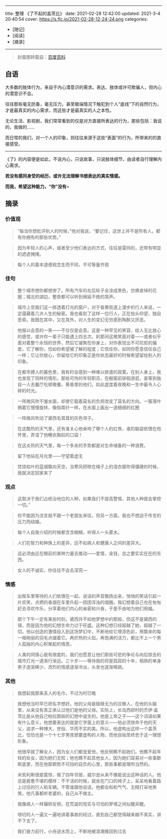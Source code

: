 ----
title: 整理 《了不起的盖茨比》
date: 2021-02-28 12:42:00
updated: 2021-3-4 20:40:54
cover: https://s.flc.io/2021-02-28-12-24-24.png
categories: 
- [随记]
- [阅读]
- [摘录]
----

> 封面图转载自：[百度百科](https://baike.baidu.com/item/%E4%BA%86%E4%B8%8D%E8%B5%B7%E7%9A%84%E7%9B%96%E8%8C%A8%E6%AF%94/1535?fr=aladdin)

## 自语

大多数的肢体行为，来自于内心潜意识的需求。表达、肢体或许可欺骗人，但内心的潜意识不会。

往往那些毫无防备，毫无压力，甚至极端情况下触犯到个人“底线”下的自然行为，才是最真实的内心需求，而这些才是最真实的人之本性。

无论生活、影视剧，我们常常看到的仅是对方直接所表达的行为，那些包括：我说的，我做的……

而日常的我们，对一个人的印象，则往往来源于这些“表面”的行为，所带来的的直接感受。

----

《了》的内容便是如此，不说内心，只说故事，只说肢体细节，由读者自行理解内心需求。

**若没有感同身受的经历，或许无法理解书想表达的真实情感。**

**而我，希望这种能力，“你”没有~**

<!-- more -->

## 摘录

### 价值观

> “每当你想批评别人的时候，”他对我说，“要记住，这世上并不是所有人，都有你拥有的那些优势。”

> 因为年轻人的心声，或者至少他们表达的方式，往往是雷同的，还带有明显的遮遮掩掩。

> 每个人的基本道德观念生而不同，不可等量齐观

### 佳句

> 整个城市想你都想惨了。所有汽车的左后轮子全涂成黑色，仿佛哀悼的花圈；城北的湖边，整夜都可以听到绵延不绝的哭声。

> 城市上空我们这一排透着灯光的窗户，对于昏黄街道上漫步的行人来说，一定蕴藏着几许人生的秘密。我也看到了这样一位行人，正在抬头仰望，独自思索。我既在其中，又在其外，对人生的变幻无穷感到陶醉又厌恶。

> 他报以会意的一笑——不仅仅是会意。这是一种罕见的笑容，给人无比放心的感觉，或许你一辈子只能遇上四五次。刹那间这微笑面对着——或者似乎面对着整个永恒的世界，然后它凝聚在你身上，对你表现出不可抗拒的偏爱。它了解你，恰如你希望被了解的程度；它信任你，如同你愿意信任自己一样；它让你放心，你留给它的印象正是你状态最好的时候希望留给别人的印象。

> 在都市撩人的暮色里，我有时会感到一种难以排遣的寂寞。在别人身上，我也发现了同样的情形。那些可怜的年轻职员，在橱窗前徘徊游逛，直等到独自一人去餐厅吃顿晚餐。黄昏里的他们，如此虚度着夜晚和一生中最令人心碎的时光。

> 一阵微风吹不皱水面，却使它载着莫名的负担改变了莫名的方向。一簇落叶拥着它慢慢旋转，像指南针一样，在水面上画出一道细细的红圈

> 一阵微风吹动了黛西毛茸茸的灰色领子。

> 在这酷热的天气里，还有谁关心他亲吻了哪个人的红唇，谁的脑袋依偎在他怀里，弄湿了他睡衣胸前的口袋！

> 在这炎热的天气里，每一个多余的手势都是对生命储备的一种浪费。

> 留下他站在月光里——守望着虚无

> 焚烧枯叶的蓝烟飘向天空，当寒风把晾在绳子上的湿衣服吹得僵硬的时候，我就决定回家来了

### 观点

> 这取决于我们占统治地位的人种，如果我们不提高警惕，其他人种就会掌控一切。”

> 你不能因为流言就不跟一个老朋友来往，但另一方面，我也不想迫于传言的压力而结婚。

> 每个人自我介绍的时候都含含糊糊，听得人一头雾水。

> 人们在智力和种族上的差异，远不如病人和健康人之间的差异大。

> 这必须由近在眼前的某种力量去推动——爱情，金钱，总之要实实在在的东西。

> 女人的不诚实，你往往不会去深究—

### 情感

> 出租车里等待的人们依偎在一起，说话的声音飘扬出来，悄悄的笑话引起一片欢笑，点燃的香烟在车里升起一团团浑浊的烟圈。我幻想着自己也在匆匆赶去寻欢作乐，分享着他们内心的亲密和兴奋，于是不由地为他们祝福。

> 那个下午一定有某些时刻，黛西并不如他梦想中的那般，但这不是黛西的错，而是因为他的幻想生命力过于旺盛。这种幻想已经超越了她，超越了一切。他以创造的激情投入到这场梦幻中，不断地给它增添色彩，用飘来的每一根绚丽的羽毛点缀着它。再炽热的火焰，再饱满的活力，都比不上一个男人孤独的内心积聚起的情思。

> 人类的同情心是有限度的，我们也愿意让他们那些可悲的争论与向后掠去的城市灯光一道渐行渐远。三十岁——等待我的将是孤寂的十年，相熟的单身男子逐渐稀少，浓烈的情感逐渐冷淡，头发也逐渐稀疏。

### 其他

> 我想起我那条丢人的毛巾，不过为时已晚

> 我想他当时早已把名字想好。他的父母是碌碌无为的庄稼人，在他的头脑里，从来没有真正承认过他们是他的父母。实际上，长岛西卵村的杰伊·盖茨比是从他自己柏拉图般的幻想中诞生的。他是上帝之子——这个词语如果有什么意义，他想要表达的就是它字面上的意义——他必须效命于他的天父，追求一种博大、世俗、华而不实的美。所以，他虚构出这样一个盖茨比，恰恰也是一个十七岁男孩想要虚构的人物，而他自始至终忠于这一理想形象。

> 他很早就了解女人，因为女人们都宠爱他，他反倒瞧不起她们。他瞧不起年轻的处女，因为她们无知；他也瞧不起其他女人，因为她们容易对一些事歇斯底里，而在他那颗势不可挡的自负的心里，那些事都是理所当然的。

> 米凯利斯很是震惊，做了四年邻居，威尔逊从来不像能说出这种话的人。他总是疲惫不堪的模样：不干活的时候，就坐在门口的椅子上，呆呆地看着路上过往的行人和车辆。不管谁跟他说话，他都会和和气气、无精打采地笑笑。他凡事都听老婆的，自己从不做主。

> 我像病人一样辗转反侧，在荒诞的现实与可怕的梦境之间似醒非醒。

> 唠叨的人一遍又一遍地讲着事故的经过，直到自己都觉得越来越不真实，讲不下去了。

> 我们奋力前行，小舟逆水而上，不断地被浪潮推回到过去